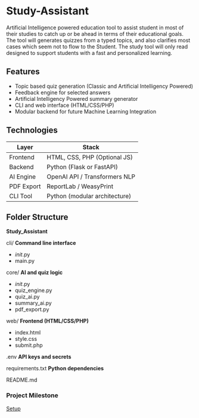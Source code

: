 # Study-Assistant
Artificial Intelligence powered education tool to assist student in most of their studies to catch up or be ahead in terms of their educational goals. The tool will generates quizzes from a typed topics, and also clarifies most cases which seem not to flow to the Student. The study tool will only read designed to support students with a fast and personalized learning.

## Features
* Topic based quiz generation (Classic and Artificial Intelligency Powered)
* Feedback engine for selected answers
* Artificial Intelligency Powered summary generator
* CLI and web interface (HTML/CSS/PHP)
* Modular backend for future Machine Learning Integration

## Technologies
| Layer | Stack |
|----------|----------|
| Frontend    | HTML, CSS, PHP (Optional JS)     |
| Backend   | Python (Flask or FastAPI)     |
| AI Engine  | OpenAI API / Transformers NLP    |
| PDF Export  | ReportLab / WeasyPrint   |
| CLI Tool  | Python (modular architecture)  |

## Folder Structure
**Study_Assistant**

cli/     **Command line interface**
* _init_.py
* main.py

core/    **AI and quiz logic**
* _init_.py
* quiz_engine.py
* quiz_ai.py
* summary_ai.py
* pdf_export.py

web/    **Frontend (HTML/CSS/PHP)**
* index.html
* style.css
* submit.php

.env   **API keys and secrets**

requirements.txt  **Python dependencies**

README.md

### Project Milestone
[Setup](https://github.com/Mr-Kheswa/Study-Assistant/issues/1)
